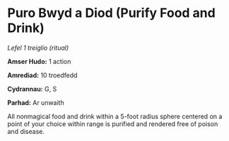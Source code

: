 # Puro Bwyd a Diod (Purify Food and Drink)

*Lefel 1 treiglio (ritual)*

**Amser Hudo:** 1 action

**Amrediad:** 10 troedfedd

**Cydrannau:** G, S

**Parhad:** Ar unwaith

All nonmagical food and drink within a 5-foot radius sphere centered on a point of your choice within range is purified and rendered free of poison and disease.